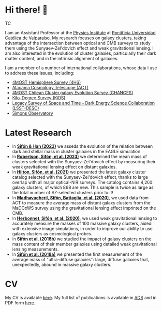 #   Hi there! 👋
TC
<!--
**cristobal-sifon/cristobal-sifon** is a ✨ _special_ ✨ repository because its `READMEf.md` (this file) appears on your GitHub profile.

Here are some ideas to get you started:

- 🔭 I’m currently working on ...
- 🌱 I’m currently learning ...
- 👯 I’m looking to collaborate on ...
- 🤔 I’m looking for help with ...
- 💬 Ask me about ...
- 📫 How to reach me: ...
- 😄 Pronouns: ...
- ⚡ Fun fact: ...
-->

I am an Assistant Professor at the [Physics Institute](https://fis.ucv.cl) at [Pontificia Universidad Católica de Valparaíso](http://pucv.cl/). My research focuses on galaxy clusters, taking advantage of the intersection between optical and CMB surveys to study them using the Sunyaev-Zel'dovich effect and weak gravitational lensing. I am also interested in the evolution of cluster galaxies, particularly their dark matter content, and in the intrinsic alignment of galaxies.

I am a member of a number of international collaborations, whose data I use to address these issues, including:
* [4MOST Hemisphere Survey (4HS)](https://4mosthemispheresurvey.github.io/)
* [Atacama Cosmology Telescope (ACT)](https://act.princeton.edu/)
* [4MOST Chilean Cluster galaxy Evolution Survey (CHANCES)](https://chances.uda.cl/)
* [Kilo-Degree Survey (KiDS)](https://kids.strw.leidenuniv.nl/)
* [Legacy Survey of Space and Time - Dark Energy Science Collaboration (LSST-DESC)](https://lsstdesc.org/)
* [Simons Observatory](https://simonsobservatory.org/)

Latest Research
===============

* In [**Sifón & Han (2023)**](https://ui.adsabs.harvard.edu/abs/2023arXiv231212529S/abstract) we asseds the evolution of the relation between dark and stellar mass in cluster galaxies in the EAGLE simulation.
* In [**Robertson, Sifón, et al. (2023)**](https://arxiv.org/abs/2304.10219) we determined the mean mass of clusters selected with the Sunyaev-Zel'dovich effect by measuring their weak gravitational lensing effect on distant galaxies.
* In [**Hilton, Sifón, et al. (2021)**](https://arxiv.org/abs/2009.11043) we presented the latest galaxy cluster catalog selected with the Sunyaev-Zel'dovich effect, thanks to large overlap with all major optical-NIR surveys. The catalog contains 4,200 galaxy clusters, of which 868 are new. This sample is twice as large as the total number of SZ-selected clusters prior to it!
* In [**Madhavacheril, Sifón, Battaglia, et al. (2020)**](https://arxiv.org/abs/2009.07772), we used data from ACT to measure the average mass of distant galaxy clusters from the MaDCoWS survey using the gravitational lensing effect imprinted on the CMB.
* In [**Herbonnet, Sifón, et al. (2020)**](https://arxiv.org/abs/1912.04414), we used weak gravitational lensing to accurately measure the masses of 100 massive galaxy clusters, aided with extensive image simulations, in order to improve our ability to use galaxy clusters as cosmological probes.
* In [**Sifón et al. (2018b)**](https://arxiv.org/abs/1706.06125) we studied the impact of galaxy clusters on the mass content of their member galaxies using detailed weak gravitational lensing measurements.
* In [**Sifón et al. (2018a)**](https://arxiv.org/abs/1704.07847) we presented the first measurement of the average mass of "ultra-diffuse galaxies": large, diffuse galaxies that, unexpectedly, abound in massive galaxy clusters.

CV
==

My CV is available [here](https://github.com/cristobal-sifon/cv/blob/master/Sifon_CV.pdf). My full list of publications is available in [ADS](https://goo.gl/LAu9G4) and in PDF form [here](https://github.com/cristobal-sifon/cv/blob/master/Sifon_publications.pdf).
